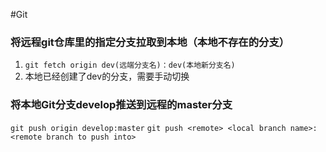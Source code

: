 #Git

### 将远程git仓库里的指定分支拉取到本地（本地不存在的分支）

1. `git fetch origin dev(远端分支名)：dev(本地新分支名)`
2. 本地已经创建了dev的分支，需要手动切换


### 将本地Git分支develop推送到远程的master分支

`git push origin develop:master`
`git push <remote> <local branch name>:<remote branch to push into>`

